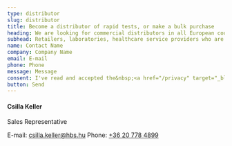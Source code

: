 ```yaml
---
type: distributor
slug: distributor
title: Become a distributor of rapid tests, or make a bulk purchase
heading: We are looking for commercial distributors in all European countries
subhead: Retailers, laboratories, healthcare service providers who are to buy large quantities of tests are welcome.
name: Contact Name
company: Company Name
email: E-mail
phone: Phone
message: Message
consent: I've read and accepted the&nbsp;<a href="/privacy" target="_blank">privacy policy</a>.
button: Send
---
```

#### Csilla Keller

Sales Representative

E-mail: [csilla.keller@hbs.hu](mailto:csilla.keller@hbs.hu)
Phone: [+36 20 778 4899](tel:+36207784899)